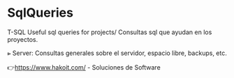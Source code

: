 # SqlQueries
T-SQL Useful sql queries for projects/ Consultas sql que ayudan en los proyectos. 

⩺ Server: Consultas generales sobre el servidor, espacio libre, backups, etc.


👉https://www.hakoit.com/ - Soluciones de Software

